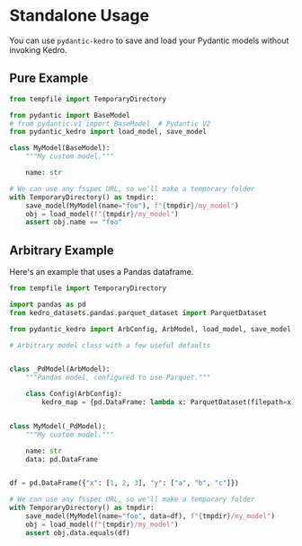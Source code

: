 # Standalone Usage

You can use `pydantic-kedro` to save and load your Pydantic models without invoking Kedro.

## Pure Example

```python
from tempfile import TemporaryDirectory

from pydantic import BaseModel
# from pydantic.v1 import BaseModel  # Pydantic V2
from pydantic_kedro import load_model, save_model

class MyModel(BaseModel):
    """My custom model."""

    name: str

# We can use any fsspec URL, so we'll make a temporary folder
with TemporaryDirectory() as tmpdir:
    save_model(MyModel(name="foo"), f"{tmpdir}/my_model")
    obj = load_model(f"{tmpdir}/my_model")
    assert obj.name == "foo"
```

## Arbitrary Example

Here's an example that uses a Pandas dataframe.

```python
from tempfile import TemporaryDirectory

import pandas as pd
from kedro_datasets.pandas.parquet_dataset import ParquetDataset

from pydantic_kedro import ArbConfig, ArbModel, load_model, save_model

# Arbitrary model class with a few useful defaults


class _PdModel(ArbModel):
    """Pandas model, configured to use Parquet."""

    class Config(ArbConfig):
        kedro_map = {pd.DataFrame: lambda x: ParquetDataset(filepath=x)}


class MyModel(_PdModel):
    """My custom model."""

    name: str
    data: pd.DataFrame


df = pd.DataFrame({"x": [1, 2, 3], "y": ["a", "b", "c"]})

# We can use any fsspec URL, so we'll make a temporary folder
with TemporaryDirectory() as tmpdir:
    save_model(MyModel(name="foo", data=df), f"{tmpdir}/my_model")
    obj = load_model(f"{tmpdir}/my_model")
    assert obj.data.equals(df)
```
